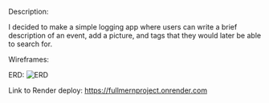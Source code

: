 Description:  

I decided to make a simple logging app where users can write a brief description of an event, add a picture, and tags that they would later be able to search for.  

Wireframes:


ERD:
![ERD](Full-MERN-App\client\images\MERNProj-SignUp&LogInERD.jpg)

Link to Render deploy: 
https://fullmernproject.onrender.com